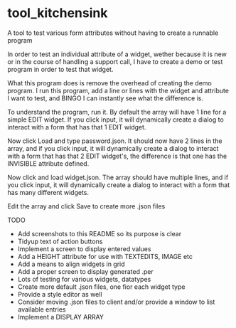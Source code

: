 # tool_kitchensink
A tool to test various form attributes without having to create a runnable program

In order to test an individual attribute of a widget, wether because it is new or in the course of handling a support call, I have to create a demo or test program in order to test that widget.

What this program does is remove the overhead of creating the demo program.  I run this program, add a line or lines with the widget and attribute I want to test, and BINGO I can instantly see what the difference is.

To understand the program, run it.  By default the array will have 1 line for a simple EDIT widget.  If you click input, it will dynamically create a dialog to interact with a form that has that 1 EDIT widget.

Now click Load and type password.json.  It should now have 2 lines in the array, and if you click input, it will dynamically create a dialog to interact with a form that has that 2 EDIT widget's, the difference is that one has the INVISIBLE attribute defined.

Now click and load widget.json.  The array should have multiple lines, and if you click input, it will dynamically create a dialog to interact with a form that has many different widgets.

Edit the array and click Save to create more .json files

TODO

* Add screenshots to this README so its purpose is clear
* Tidyup text of action buttons
* Implement a screen to display entered values
* Add a HEIGHT attribute for use with TEXTEDITS, IMAGE etc
* Add a means to align widgets in grid
* Add a proper screen to display generated .per
* Lots of testing for various widgets, datatypes
* Create more default .json files, one fior each widget type
* Provide a style editor as well
* Consider moving .json files to client and/or provide a window to list available entries
* Implement a DISPLAY ARRAY

